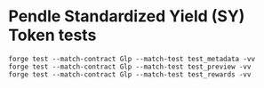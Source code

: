 # Pendle Standardized Yield (SY) Token tests

```
forge test --match-contract Glp --match-test test_metadata -vv
forge test --match-contract Glp --match-test test_preview -vv
forge test --match-contract Glp --match-test test_rewards -vv
```
